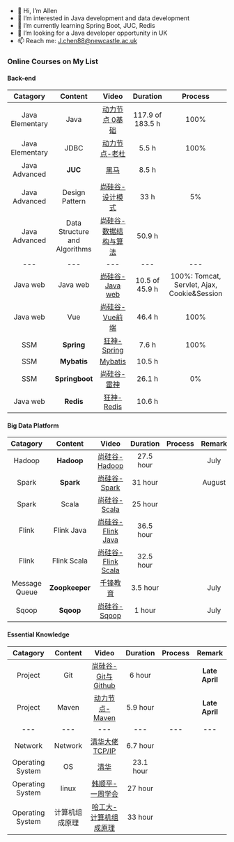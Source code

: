 - 👋 Hi, I’m Allen
- 👀 I’m interested in Java development and data development
- 🌱 I’m currently learning Spring Boot, JUC, Redis
- 💞️ I’m looking for a Java developer opportunity in UK
- 📫 Reach me: J.chen88@newcastle.ac.uk

### Online Courses on My List
#### Back-end
| Catagory | Content | Video | Duration | Process | Remark |
:-: | :-: | :-: | :-: | :-:| :-:|
| Java Elementary | Java | [动力节点 0基础](https://www.bilibili.com/video/BV1Rx411876f?spm_id_from=333.999.0.0) | 117.9 of 183.5 h | 100% | [JavaBeginner](https://github.com/AllenChen97/JavaBeginner) |
| Java Elementary | JDBC | [动力节点-老杜](https://www.bilibili.com/video/BV1Bt41137iB?spm_id_from=333.999.0.0) | 5.5 h | 100% | [JavaBeginner](https://github.com/AllenChen97/JavaBeginner) |
| Java Advanced | **JUC** | [黑马](https://www.bilibili.com/video/BV16J411h7Rd?spm_id_from=333.999.0.0) | 8.5 h |  | **Early May** |
| Java Advanced | Design Pattern | [尚硅谷-设计模式](https://www.bilibili.com/video/BV1G4411c7N4?spm_id_from=333.999.0.0) | 33 h | 5% | **Early April**, [JavaBeginner](https://github.com/AllenChen97/JavaBeginner)
| Java Advanced | Data Structure and Algorithms | [尚硅谷-数据结构与算法](https://www.bilibili.com/video/BV1E4411H73v?spm_id_from=333.999.0.0) | 50.9 h |   | **Early May** |
--- | --- | ---| ---| ---| ---|
| Java web |Java web| [尚硅谷-Java web](https://www.bilibili.com/video/BV1Y7411K7zz?spm_id_from=333.999.0.0) | 10.5 of 45.9 h | 100%: Tomcat, Servlet, Ajax, Cookie&Session | [JavaWeb](https://github.com/AllenChen97/JavaWeb) |
| Java web | Vue | [尚硅谷-Vue前端](https://www.bilibili.com/video/BV1Zy4y1K7SH?spm_id_from=333.999.0.0)| 46.4 h | 100% |  [vue-tags](https://github.com/AllenChen97/vue-tags), [vue-components](https://github.com/AllenChen97/vue-components) |
| SSM | **Spring** | [狂神-Spring](https://www.bilibili.com/video/BV1WE411d7Dv) | 7.6 h | 100% | [JavaWeb](https://github.com/AllenChen97/JavaWeb) |
| SSM | **Mybatis** | [Mybatis](https://www.bilibili.com/video/BV1wV411e76e?spm_id_from=333.999.0.0) | 10.5 h |  | **Middle April** |
| SSM | **Springboot** | [尚硅谷-雷神](https://www.bilibili.com/video/BV19K4y1L7MT?spm_id_from=333.999.0.0) | 26.1 h | 0% | **Early April**, [JavaWeb](https://github.com/AllenChen97/JavaWeb) |
| Java web | **Redis** | [狂神-Redis](https://www.bilibili.com/video/BV1S54y1R7SB?spm_id_from=333.999.0.0) | 10.6 h |  | **Late April** |

#### Big Data Platform
| Catagory | Content | Video | Duration | Process | Remark |
:-: | :-: | :-: | :-: | :-:| :-:|
| Hadoop | **Hadoop** | [尚硅谷-Hadoop](https://www.bilibili.com/video/BV1Qp4y1n7EN?spm_id_from=333.999.0.0) | 27.5 hour |  | July |
| Spark | **Spark** | [尚硅谷-Spark](https://www.bilibili.com/video/BV11A411L7CK?spm_id_from=333.999.0.0) | 31 hour |  | August |
| Spark | Scala | [尚硅谷-Scala](https://www.bilibili.com/video/BV1Xh411S7bP?spm_id_from=333.999.0.0) | 25 hour |
| Flink | Flink Java | [尚硅谷-Flink Java](https://www.bilibili.com/video/BV1qy4y1q728?spm_id_from=333.999.0.0) | 36.5 hour |
| Flink | Flink Scala | [尚硅谷-Flink Scala](https://www.bilibili.com/video/BV1gJ411Q72x?spm_id_from=333.999.0.0) | 32.5 hour |
| Message Queue | **Zoopkeeper** | [千锋教育](https://www.bilibili.com/video/BV1Ph411n7Ep?spm_id_from=333.999.0.0) | 3.5 hour |  | July |
| Sqoop | **Sqoop** | [尚硅谷-Sqoop](https://www.bilibili.com/video/BV1jb411A7tc?spm_id_from=333.999.0.0) | 1 hour |  | July |

#### Essential Knowledge
| Catagory | Content | Video | Duration | Process | Remark |
:-: | :-: | :-: | :-: | :-:| :-:|
| Project | Git | [尚硅谷-Git与Github](https://www.bilibili.com/video/BV1pW411A7a5?spm_id_from=333.999.0.0) | 6 hour |  | **Late April** |
| Project | Maven | [动力节点-Maven](https://www.bilibili.com/video/BV1dp4y1Q7Hf?spm_id_from=333.999.0.0) | 5.9 hour |  | **Late April** |
--- | --- | ---| ---| ---| ---|
| Network | Network | [清华大佬TCP/IP](https://www.bilibili.com/video/BV1Vy4y177YB?spm_id_from=333.999.0.0) | 6.7 hour |
| Operating System | OS | [清华](https://www.bilibili.com/video/BV1uW411f72n?spm_id_from=333.999.0.0) | 23.1 hour |
| Operating System | linux | [韩顺平-一周学会](https://www.bilibili.com/video/BV1Sv411r7vd?spm_id_from=333.999.0.0) | 27 hour |
| Operating System | 计算机组成原理 | [哈工大-计算机组成原理](https://www.bilibili.com/video/BV1t4411e7LH?spm_id_from=333.999.0.0) | 33 hour |


<!---
AllenChen97/AllenChen97 is a ✨ special ✨ repository because its `README.md` (this file) appears on your GitHub profile.
You can click the Preview link to take a look at your changes.
--->

